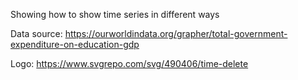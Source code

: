 Showing how to show time series in different ways

Data source: https://ourworldindata.org/grapher/total-government-expenditure-on-education-gdp

Logo: https://www.svgrepo.com/svg/490406/time-delete